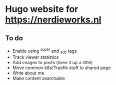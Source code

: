 # Hugo website for https://nerdieworks.nl

## To do

- Enable using <sup>super</sup> and <sub>sub</sub> tags
- Track viewer statistics
- Add images to posts (liven it up a little)
- Move common k8s/Traefik stuff to shared page
- Write about me
- Make content searchable
